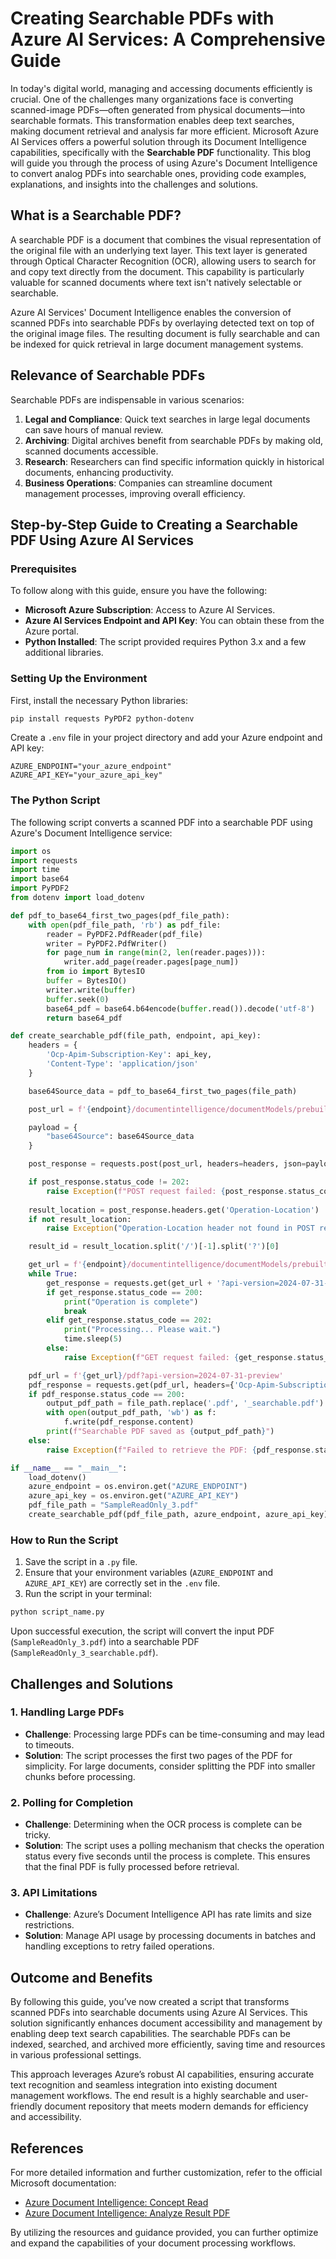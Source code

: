 # Creating Searchable PDFs with Azure AI Services: A Comprehensive Guide

In today's digital world, managing and accessing documents efficiently is crucial. One of the challenges many organizations face is converting scanned-image PDFs—often generated from physical documents—into searchable formats. This transformation enables deep text searches, making document retrieval and analysis far more efficient. Microsoft Azure AI Services offers a powerful solution through its Document Intelligence capabilities, specifically with the **Searchable PDF** functionality. This blog will guide you through the process of using Azure's Document Intelligence to convert analog PDFs into searchable ones, providing code examples, explanations, and insights into the challenges and solutions.

## What is a Searchable PDF?

A searchable PDF is a document that combines the visual representation of the original file with an underlying text layer. This text layer is generated through Optical Character Recognition (OCR), allowing users to search for and copy text directly from the document. This capability is particularly valuable for scanned documents where text isn't natively selectable or searchable.

Azure AI Services' Document Intelligence enables the conversion of scanned PDFs into searchable PDFs by overlaying detected text on top of the original image files. The resulting document is fully searchable and can be indexed for quick retrieval in large document management systems.

## Relevance of Searchable PDFs

Searchable PDFs are indispensable in various scenarios:

1. **Legal and Compliance**: Quick text searches in large legal documents can save hours of manual review.
2. **Archiving**: Digital archives benefit from searchable PDFs by making old, scanned documents accessible.
3. **Research**: Researchers can find specific information quickly in historical documents, enhancing productivity.
4. **Business Operations**: Companies can streamline document management processes, improving overall efficiency.

## Step-by-Step Guide to Creating a Searchable PDF Using Azure AI Services

### Prerequisites

To follow along with this guide, ensure you have the following:

- **Microsoft Azure Subscription**: Access to Azure AI Services.
- **Azure AI Services Endpoint and API Key**: You can obtain these from the Azure portal.
- **Python Installed**: The script provided requires Python 3.x and a few additional libraries.

### Setting Up the Environment

First, install the necessary Python libraries:

```bash
pip install requests PyPDF2 python-dotenv
```

Create a `.env` file in your project directory and add your Azure endpoint and API key:

```plaintext
AZURE_ENDPOINT="your_azure_endpoint"
AZURE_API_KEY="your_azure_api_key"
```

### The Python Script

The following script converts a scanned PDF into a searchable PDF using Azure's Document Intelligence service:

```python
import os
import requests
import time
import base64
import PyPDF2
from dotenv import load_dotenv

def pdf_to_base64_first_two_pages(pdf_file_path):
    with open(pdf_file_path, 'rb') as pdf_file:
        reader = PyPDF2.PdfReader(pdf_file)
        writer = PyPDF2.PdfWriter()
        for page_num in range(min(2, len(reader.pages))):
            writer.add_page(reader.pages[page_num])
        from io import BytesIO
        buffer = BytesIO()
        writer.write(buffer)
        buffer.seek(0)
        base64_pdf = base64.b64encode(buffer.read()).decode('utf-8')
        return base64_pdf

def create_searchable_pdf(file_path, endpoint, api_key):
    headers = {
        'Ocp-Apim-Subscription-Key': api_key,
        'Content-Type': 'application/json'
    }

    base64Source_data = pdf_to_base64_first_two_pages(file_path)

    post_url = f'{endpoint}/documentintelligence/documentModels/prebuilt-read:analyze?_overload=analyzeDocument&api-version=2024-07-31-preview&output=pdf'

    payload = {
        "base64Source": base64Source_data
    }

    post_response = requests.post(post_url, headers=headers, json=payload)

    if post_response.status_code != 202:
        raise Exception(f"POST request failed: {post_response.status_code} {post_response.text}")
    
    result_location = post_response.headers.get('Operation-Location')
    if not result_location:
        raise Exception("Operation-Location header not found in POST response.")

    result_id = result_location.split('/')[-1].split('?')[0]

    get_url = f'{endpoint}/documentintelligence/documentModels/prebuilt-read/analyzeResults/{result_id}'
    while True:
        get_response = requests.get(get_url + '?api-version=2024-07-31-preview', headers={'Ocp-Apim-Subscription-Key': api_key})
        if get_response.status_code == 200:
            print("Operation is complete")
            break
        elif get_response.status_code == 202:
            print("Processing... Please wait.")
            time.sleep(5)
        else:
            raise Exception(f"GET request failed: {get_response.status_code} {get_response.text}")

    pdf_url = f'{get_url}/pdf?api-version=2024-07-31-preview'
    pdf_response = requests.get(pdf_url, headers={'Ocp-Apim-Subscription-Key': api_key})
    if pdf_response.status_code == 200:
        output_pdf_path = file_path.replace('.pdf', '_searchable.pdf')
        with open(output_pdf_path, 'wb') as f:
            f.write(pdf_response.content)
        print(f"Searchable PDF saved as {output_pdf_path}")
    else:
        raise Exception(f"Failed to retrieve the PDF: {pdf_response.status_code} {pdf_response.text}")

if __name__ == "__main__":
    load_dotenv()
    azure_endpoint = os.environ.get("AZURE_ENDPOINT")
    azure_api_key = os.environ.get("AZURE_API_KEY")
    pdf_file_path = "SampleReadOnly_3.pdf"
    create_searchable_pdf(pdf_file_path, azure_endpoint, azure_api_key)
```

### How to Run the Script

1. Save the script in a `.py` file.
2. Ensure that your environment variables (`AZURE_ENDPOINT` and `AZURE_API_KEY`) are correctly set in the `.env` file.
3. Run the script in your terminal:

```bash
python script_name.py
```

Upon successful execution, the script will convert the input PDF (`SampleReadOnly_3.pdf`) into a searchable PDF (`SampleReadOnly_3_searchable.pdf`).

## Challenges and Solutions

### 1. **Handling Large PDFs**
   - **Challenge**: Processing large PDFs can be time-consuming and may lead to timeouts.
   - **Solution**: The script processes the first two pages of the PDF for simplicity. For large documents, consider splitting the PDF into smaller chunks before processing.

### 2. **Polling for Completion**
   - **Challenge**: Determining when the OCR process is complete can be tricky.
   - **Solution**: The script uses a polling mechanism that checks the operation status every five seconds until the process is complete. This ensures that the final PDF is fully processed before retrieval.

### 3. **API Limitations**
   - **Challenge**: Azure’s Document Intelligence API has rate limits and size restrictions.
   - **Solution**: Manage API usage by processing documents in batches and handling exceptions to retry failed operations.

## Outcome and Benefits

By following this guide, you’ve now created a script that transforms scanned PDFs into searchable documents using Azure AI Services. This solution significantly enhances document accessibility and management by enabling deep text search capabilities. The searchable PDFs can be indexed, searched, and archived more efficiently, saving time and resources in various professional settings.

This approach leverages Azure’s robust AI capabilities, ensuring accurate text recognition and seamless integration into existing document management workflows. The end result is a highly searchable and user-friendly document repository that meets modern demands for efficiency and accessibility.

## References

For more detailed information and further customization, refer to the official Microsoft documentation:

- [Azure Document Intelligence: Concept Read](https://learn.microsoft.com/en-us/azure/ai-services/document-intelligence/concept-read?view=doc-intel-4.0.0&tabs=sample-code#supported-languages-and-locales)
- [Azure Document Intelligence: Analyze Result PDF](https://learn.microsoft.com/en-us/rest/api/aiservices/document-models/get-analyze-result-pdf?view=rest-aiservices-v4.0%20(2024-07-31-preview)&tabs=HTTP)

By utilizing the resources and guidance provided, you can further optimize and expand the capabilities of your document processing workflows.
